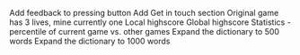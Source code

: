 Add feedback to pressing button
Add Get in touch section
Original game has 3 lives, mine currently one
Local highscore
Global highscore
Statistics - percentile of current game vs. other games
Expand the dictionary to 500 words
Expand the dictionary to 1000 words
